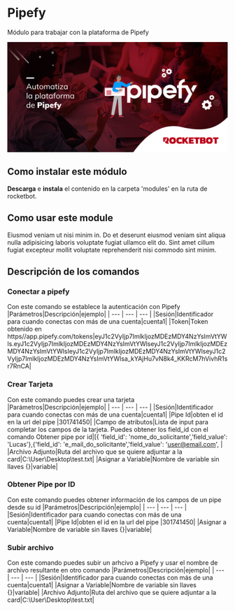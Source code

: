 
# Pipefy
  
Módulo para trabajar con la plataforma de Pipefy  
  
![banner](img/Banner_Pipefy.jpg)
## Como instalar este módulo
  
__Descarga__ e __instala__ el contenido en la carpeta 'modules' en la ruta de rocketbot.
## Como usar este module
  
Eiusmod veniam ut nisi minim in. Do et deserunt eiusmod veniam sint aliqua nulla adipisicing laboris voluptate fugiat 
ullamco elit do. Sint amet cillum fugiat excepteur mollit voluptate reprehenderit nisi commodo sint minim.
## Descripción de los comandos

### Conectar a pipefy
  
Con este comando se establece la autenticación con Pipefy
|Parámetros|Descripción|ejemplo|
| --- | --- | --- |
|Sesión|Identificador para cuando conectas con más de una cuenta|cuenta1|
|Token|Token obtenido en https//app.pipefy.com/tokens|eyJ1c2VyIjp7ImlkIjozMDEzMDY4NzYsImVtYWls.eyJ1c2VyIjp7ImlkIjozMDEzMDY4NzYsImVtYWlseyJ1c2VyIjp7ImlkIjozMDEzMDY4NzYsImVtYWlsIeyJ1c2VyIjp7ImlkIjozMDEzMDY4NzYsImVtYWlseyJ1c2VyIjp7ImlkIjozMDEzMDY4NzYsImVtYWlsa_kYAjHu7vN8k4_KKRcM7hVivhR1sr7RnCA|

### Crear Tarjeta
  
Con este comando puedes crear una tarjeta
|Parámetros|Descripción|ejemplo|
| --- | --- | --- |
|Sesión|Identificador para cuando conectas con más de una cuenta|cuenta1|
|Pipe Id|obten el id en la url del pipe |301741450|
|Campo de atributos|Lista de input para completar los campos de la tarjeta. Puedes obtener los field_id con el comando Obtener pipe por id|[{ 'field_id': 'nome_do_solicitante','field_value': 'Lucas'},{'field_id': 'e_mail_do_solicitante','field_value': 'user@email.com', |
|Archivo Adjunto|Ruta del archivo que se quiere adjuntar a la card|C:\User\Desktop\test.txt|
|Asignar a Variable|Nombre de variable sin llaves {}|variable|

### Obtener Pipe por ID
  
Con este comando puedes obtener información de los campos de un pipe desde su id
|Parámetros|Descripción|ejemplo|
| --- | --- | --- |
|Sesión|Identificador para cuando conectas con más de una cuenta|cuenta1|
|Pipe Id|obten el id en la url del pipe |301741450|
|Asignar a Variable|Nombre de variable sin llaves {}|variable|

### Subir archivo
  
Con este comando puedes subir un arhcivo a Pipefy y usar el nombre de archivo resultante en otro comando
|Parámetros|Descripción|ejemplo|
| --- | --- | --- |
|Sesión|Identificador para cuando conectas con más de una cuenta|cuenta1|
|Asignar a Variable|Nombre de variable sin llaves {}|variable|
|Archivo Adjunto|Ruta del archivo que se quiere adjuntar a la card|C:\User\Desktop\test.txt|
